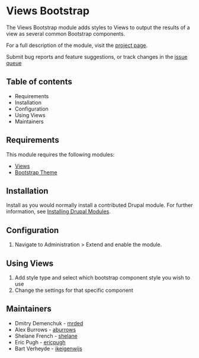 # Views Bootstrap

The Views Bootstrap module adds styles to Views to output the results of a view
as several common Bootstrap components.

For a full description of the module, visit the
[project page](https://www.drupal.org/project/views_bootstrap).

Submit bug reports and feature suggestions, or track changes in the
[issue queue](https://www.drupal.org/project/issues/views_bootstrap)


## Table of contents

- Requirements
- Installation
- Configuration
- Using Views
- Maintainers


## Requirements

This module requires the following modules:

- [Views](https://www.drupal.org/project/views)
- [Bootstrap Theme](https://www.drupal.org/project/bootstrap/)


## Installation

Install as you would normally install a contributed Drupal module. For further
information, see
[Installing Drupal Modules](https://www.drupal.org/docs/extending-drupal/installing-drupal-modules).


## Configuration

1. Navigate to Administration > Extend and enable the module.


## Using Views

1. Add style type and select which bootstrap component style you wish to use
2. Change the settings for that specific component


## Maintainers

- Dmitry Demenchuk - [mrded](https://www.drupal.org/u/mrded)
- Alex Burrows - [aburrows](https://www.drupal.org/u/aburrows)
- Shelane French - [shelane](https://www.drupal.org/u/shelane)
- Eric Pugh - [ericpugh](https://www.drupal.org/u/ericpugh)
- Bart Verheyde - [ikeigenwijs](https://www.drupal.org/u/ikeigenwijs)
